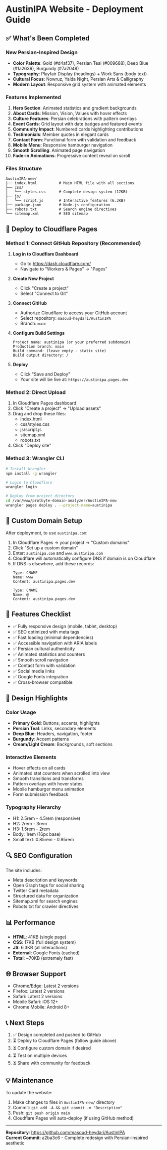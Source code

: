 # AustinIPA Website - Deployment Guide

## ✅ What's Been Completed

### New Persian-Inspired Design
- **Color Palette**: Gold (#d4af37), Persian Teal (#009688), Deep Blue (#1a2639), Burgundy (#7a2048)
- **Typography**: Playfair Display (headings) + Work Sans (body text)
- **Cultural Focus**: Nowruz, Yalda Night, Persian Arts & Calligraphy
- **Modern Layout**: Responsive grid system with animated elements

### Features Implemented
1. **Hero Section**: Animated statistics and gradient backgrounds
2. **About Cards**: Mission, Vision, Values with hover effects
3. **Culture Features**: Persian celebrations with pattern overlays
4. **Event Cards**: Grid layout with date badges and featured events
5. **Community Impact**: Numbered cards highlighting contributions
6. **Testimonials**: Member quotes in elegant cards
7. **Contact Form**: Functional form with validation and feedback
8. **Mobile Menu**: Responsive hamburger navigation
9. **Smooth Scrolling**: Animated page navigation
10. **Fade-in Animations**: Progressive content reveal on scroll

### Files Structure
```
AustinIPA-new/
├── index.html          # Main HTML file with all sections
├── css/
│   └── styles.css      # Complete design system (17KB)
├── js/
│   └── script.js       # Interactive features (6.3KB)
├── package.json        # Node.js configuration
├── robots.txt          # Search engine directives
└── sitemap.xml         # SEO sitemap
```

## 🚀 Deploy to Cloudflare Pages

### Method 1: Connect GitHub Repository (Recommended)

1. **Log in to Cloudflare Dashboard**
   - Go to https://dash.cloudflare.com/
   - Navigate to "Workers & Pages" → "Pages"

2. **Create New Project**
   - Click "Create a project"
   - Select "Connect to Git"

3. **Connect GitHub**
   - Authorize Cloudflare to access your GitHub account
   - Select repository: `masoud-heydari/AustinIPA`
   - Branch: `main`

4. **Configure Build Settings**
   ```
   Project name: austinipa (or your preferred subdomain)
   Production branch: main
   Build command: (leave empty - static site)
   Build output directory: /
   ```

5. **Deploy**
   - Click "Save and Deploy"
   - Your site will be live at: `https://austinipa.pages.dev`

### Method 2: Direct Upload

1. In Cloudflare Pages dashboard
2. Click "Create a project" → "Upload assets"
3. Drag and drop these files:
   - index.html
   - css/styles.css
   - js/script.js
   - sitemap.xml
   - robots.txt
4. Click "Deploy site"

### Method 3: Wrangler CLI

```bash
# Install Wrangler
npm install -g wrangler

# Login to Cloudflare
wrangler login

# Deploy from project directory
cd /var/www/protbyte-domain-analyzer/AustinIPA-new
wrangler pages deploy . --project-name=austinipa
```

## 🔧 Custom Domain Setup

After deployment, to use `austinipa.com`:

1. In Cloudflare Pages → your project → "Custom domains"
2. Click "Set up a custom domain"
3. Enter: `austinipa.com` and `www.austinipa.com`
4. Cloudflare will automatically configure DNS if domain is on Cloudflare
5. If DNS is elsewhere, add these records:
   ```
   Type: CNAME
   Name: www
   Content: austinipa.pages.dev
   
   Type: CNAME
   Name: @
   Content: austinipa.pages.dev
   ```

## 📱 Features Checklist

- ✅ Fully responsive design (mobile, tablet, desktop)
- ✅ SEO optimized with meta tags
- ✅ Fast loading (minimal dependencies)
- ✅ Accessible navigation with ARIA labels
- ✅ Persian cultural authenticity
- ✅ Animated statistics and counters
- ✅ Smooth scroll navigation
- ✅ Contact form with validation
- ✅ Social media links
- ✅ Google Fonts integration
- ✅ Cross-browser compatible

## 🎨 Design Highlights

### Color Usage
- **Primary Gold**: Buttons, accents, highlights
- **Persian Teal**: Links, secondary elements
- **Deep Blue**: Headers, navigation, footer
- **Burgundy**: Accent patterns
- **Cream/Light Cream**: Backgrounds, soft sections

### Interactive Elements
- Hover effects on all cards
- Animated stat counters when scrolled into view
- Smooth transitions and transforms
- Pattern overlays with hover states
- Mobile hamburger menu animation
- Form submission feedback

### Typography Hierarchy
- H1: 2.5rem - 4.5rem (responsive)
- H2: 2rem - 3rem
- H3: 1.5rem - 2rem
- Body: 1rem (16px base)
- Small text: 0.85rem - 0.95rem

## 🔍 SEO Configuration

The site includes:
- Meta description and keywords
- Open Graph tags for social sharing
- Twitter Card metadata
- Structured data for organization
- Sitemap.xml for search engines
- Robots.txt for crawler directives

## 📊 Performance

- **HTML**: 41KB (single page)
- **CSS**: 17KB (full design system)
- **JS**: 6.3KB (all interactions)
- **External**: Google Fonts (cached)
- **Total**: ~70KB (extremely fast)

## 🌐 Browser Support

- Chrome/Edge: Latest 2 versions
- Firefox: Latest 2 versions
- Safari: Latest 2 versions
- Mobile Safari: iOS 12+
- Chrome Mobile: Android 8+

## 📞 Next Steps

1. ✅ Design completed and pushed to GitHub
2. ⏳ Deploy to Cloudflare Pages (follow guide above)
3. ⏳ Configure custom domain if desired
4. ⏳ Test on multiple devices
5. ⏳ Share with community for feedback

## 💡 Maintenance

To update the website:
1. Make changes to files in `AustinIPA-new/` directory
2. Commit: `git add -A && git commit -m "Description"`
3. Push: `git push origin main`
4. Cloudflare Pages will auto-deploy (if using GitHub method)

---

**Repository**: https://github.com/masoud-heydari/AustinIPA  
**Current Commit**: a2ba3c6 - Complete redesign with Persian-inspired aesthetic

